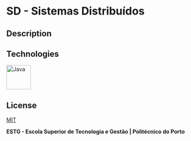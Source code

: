 # SD - Sistemas Distribuídos

## Description

## Technologies

[<img src="https://cdn.jsdelivr.net/gh/devicons/devicon/icons/java/java-original.svg" alt="Java" width="64" height="64" />](https://www.java.com/)

## License

[MIT](https://github.com/WallQ/SD/blob/master/LICENSE)

**ESTG - Escola Superior de Tecnologia e Gestão | Politécnico do Porto**
